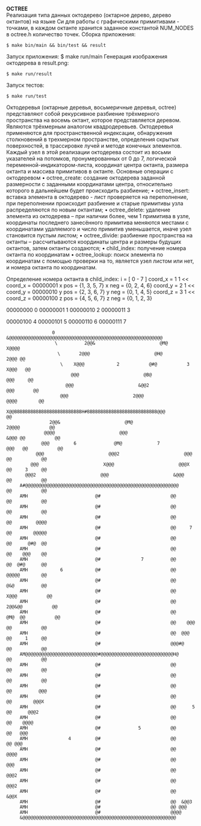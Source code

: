 **OCTREE**  
 Реализация типа данных октодерево (октарное дерево, дерево октантов) на языке Си для работы с графическими примитивами - точками, в каждом октанте хранится заданное константой NUM_NODES в octree.h количество точек.
Сборка приложения:

    $ make bin/main && bin/test && result
Запуск приложения:
    $ make run/main
Генерация изображения октодерева в result.png:

    $ make run/result
Запуск тестов:

    $ make run/test


Октодеревья (октарные деревья, восьмеричные деревья, octree) представляют собой рекурсивное разбиение трёхмерного пространства на восемь октант, которое представляется деревом. Являются трёхмерным аналогом квадродеревьев.
Октодеревья применяются для пространственной индексации, обнаружения столкновений в трехмерном пространстве,
определения скрытых поверхностей, в трассировке лучей и методе конечных элементов.
Каждый узел в этой реализации октодерева состоит из восьми указателей на потомков, пронумерованных от 0 до
7, логической переменной-индикатором-листа, координат центра октанта, размера октанта и массива примитивов в
октанте. 
Основные операции с октодеревом
•	octree_create: создание октодерева заданной размерности с заданными координатами центра, относительно
которого в дальнейшем будет происходить разбиение;
•	octree_insert: вставка элемента в октодерево - лист проверяется на переполнение, при переполнении происходит
разбиение и старые примитивы узла распределяются по новым октантам;
•	octree_delete: удаление элемента из октодерева – при наличии более, чем 1 примитива в узле, координаты
последнего занесённого примитива меняются местами с координатами удаляемого и число примитив уменьшается, иначе
узел становится пустым листом;
•	octree_divide: разбиение пространства на октанты – рассчитываются координаты центра и размеры будущих
октантов, затем октанты создаются;
•	child_index: получение номера октанта по координатам
•	octree_lookup: поиск элемента по координатам с помощью проверки на то, является узел листом или нет, и номера
октанта по координатам.

Определение номера октанта в child_index:
i = [ 0 - 7 ]
coord_x = 1     1 << coord_x = 00000001		x pos = {1, 3, 5, 7}	x neg = {0, 2, 4, 6}
coord_y = 2	    1 << coord_y = 00000010		y pos = {2, 3, 6, 7}	y neg = {0, 1, 4, 5}
coord_z = 3	    1 << coord_z = 00000100		z pos = {4, 5, 6, 7}	z neg = {0, 1, 2, 3}

00000000 0
00000001 1
00000010 2 
00000011 3

00000100 4
00000101 5
00000110 6
00000111 7
                                                                        
                                                                                                              
                     0             &@@@@@@@@@@@@@@@@@@@@@@@@@@@@@@@@@@@@@@@@@@@@@@@@@@@@@@@@@                 
                      \          2@@&                        @M@                        X@@@@                 
                       \       2@@@                        @H@                        2@@@ @@                 
                        \    X@@@            2           @#@           3            X@@@   @@                 
                            @@@                        @B@                         @@@     @@                 
                          @@@                        &@@2                        @@@       @@                 
                        @@@                        2@@@                        @@@@        @@                 
                      X@@BBBBBBBBBBBBBBBBBBBBBBBBBH#BBBBBBBBBBBBBBBBBBBBBBBBBB@@@          @@                 
                    2@@&                        @M@                        2@@@@           @@                 
                  @@@@                        @@@                        &@@@ @@           @@                 
                 @@@         6              @M@             7           @@@   @@           @@                 
               @@@                        @@@2                        @@@     @@           @@                 
             @@@                        X@@@                        @@@X      @@     3     @@                 
           @@@2                        @@@                        &@@@        @@           @@                 
         A#@@@@@@@@@@@@@@@@@@@@@@@@@@@@@@@@@@@@@@@@@@@@@@@@@@@@@@@@@          @@           @@                 
         AMH                         @#                          @@           @@           @@                 
         AMH                         @#                          @@           @@           @@                 
         AMH                         @#                          @@           @@         @@@@                 
         AMH                         @#                          @@     7     @@        @@@@@                 
         AMH                         @#                          @@           @@      @#@  @@                 
         AMH                         @#                          @@           @@    @@@    @@                 
         AMH                         @#               7          @@           @@  @#@      @@                 
         AMH            6            @#                          @@           @@@@@        @@                 
         AMH                         @#                          @@           @&@          @@                 
         AMH                         @#                          @@         X@@@           @@                 
         AMH                         @#                          @@       2@@&@@           @@                 
         AMH                         @#                          @@      @M@  @@           @@                 
         AMH                         @#                          @@    @@@    @@           @@                 
         AMH                         @#                          @@  @@@      @@     1     @@                 
         AMH                         @#                          @@@#@        @@           @@                 
         AM@@@@@@@@@@@@@@@@@@@@@@@@@@@#@@@@@@@@@@@@@@@@@@@@@@@@@@@H@          @@           @@                 
         AMH                         @#                          @@           @@           @@                 
         AMH                         @#                          @@           @@           @@                 
         AMH                         @#                          @@           @@          @@@                 
         AMH                         @#                          @@           @@        @@@X                  
         AMH                         @#                          @@      5    @@      @@@2                    
         AMH                         @#                          @@           @@    @@@@                      
         AMH                         @#              5           @@           @@   @@@                        
         AMH               4         @#                          @@           @@ @@@                          
         AMH                         @#                          @@           @@@@                            
         AMH                         @#                          @@          @@@                              
         AMH                         @#                          @@        @@@2                               
         AMH                         @#                          @@      @@@2                                 
         AMH                         @#                          @@    &@@X                                   
         AMH                         @#                          @@  &@@3                                     
         AMH                         @#                          @@ @@@                                       
         AMH                         @#                          @@@@                                         
         &@@@@@@@@@@@@@@@@@@@@@@@@@@@@@@@@@@@@@@@@@@@@@@@@@@@@@@@@@
